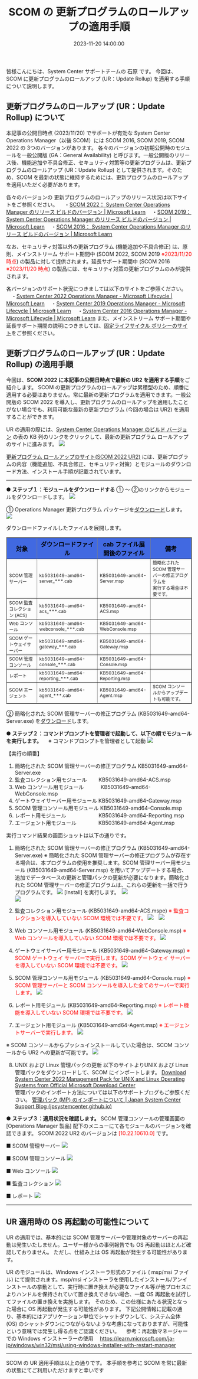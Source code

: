 ﻿---
title: SCOM の 更新プログラムのロールアップの適用手順
date: 2023-11-20 14:00:00
tags:
  - SCOM サーバーの構成
  - 更新プログラム ロールアップ
  - HowTo
  - インストール
  - アップグレード
---

皆様こんにちは、System Center サポートチームの 石原 です。 
今回は、SCOM に更新プログラムのロールアップ (UR：Update Rollup) を適用する手順について説明します。
<br>

<!-- more -->
## 更新プログラムのロールアップ (UR：Update Rollup) について
本記事の公開日時点 (2023/11/20) でサポートが有効な System Center Operations Manager（以後 SCOM）には SCOM 2016, SCOM 2019, SCOM 2022 の 3つのバージョンがあります。
各々のバージョンの初期公開時のモジュールを一般公開版 (GA：General Availability) と呼びます。一般公開版のリリース後、機能追加や不具合修正、セキュリティ対策等の更新プログラムは、更新プログラムのロールアップ (UR：Update Rollup) として提供されます。そのため、SCOM を最新の状態に維持するためには、更新プログラムのロールアップを適用いただく必要があります。

各々のバージョンの 更新プログラムのロールアップのリリース状況は以下サイトをご参照ください。
　・[SCOM 2022： System Center Operations Manager のリリース ビルドのバージョン | Microsoft Learn](https://learn.microsoft.com/ja-jp/system-center/scom/release-build-versions?view=sc-om-2022)
　・[SCOM 2019： System Center Operations Manager のリリース ビルドのバージョン | Microsoft Learn](https://learn.microsoft.com/ja-jp/system-center/scom/release-build-versions?view=sc-om-2019)
　・[SCOM 2016： System Center Operations Manager のリリース ビルドのバージョン | Microsoft Learn](https://learn.microsoft.com/ja-jp/system-center/scom/release-build-versions?view=sc-om-2016)


なお、セキュリティ対策以外の更新プログラム (機能追加や不具合修正) は、原則、メインストリーム サポート期間中 (SCOM 2022, SCOM 2019 <span style="color: red; ">※2023/11/20 時点</span>) の製品に対して提供されます。延長サポート期間中 (SCOM 2016 <span style="color: red; ">※2023/11/20 時点</span>) の製品には、セキュリティ対策の更新プログラムのみが提供されます。

各バージョンのサポート状況につきましては以下のサイトをご参照ください。
　・[System Center 2022 Operations Manager - Microsoft Lifecycle | Microsoft Learn](https://learn.microsoft.com/ja-jp/lifecycle/products/system-center-2022-operations-manager)
　・[System Center 2019 Operations Manager - Microsoft Lifecycle | Microsoft Learn](https://learn.microsoft.com/ja-jp/lifecycle/products/system-center-2019-operations-manager)
　・[System Center 2016 Operations Manager - Microsoft Lifecycle | Microsoft Learn](https://learn.microsoft.com/ja-jp/lifecycle/products/system-center-2016-operations-manager)
また、メインストリーム サポート期間や延長サポート期間の説明につきましては、[固定ライフサイクル ポリシーのサイト](https://learn.microsoft.com/ja-jp/lifecycle/policies/fixed)をご参照ください。

## 更新プログラムのロールアップ (UR：Update Rollup) の適用手順
今回は、<b>SCOM 2022 に本記事の公開日時点で最新の UR2 を適用する手順</b>をご紹介します。
SCOM の更新プログラムのロールアップは累積型のため、順番に適用する必要はありません。常に最新の更新プログラムを適用できます。一般公開版の SCOM 2022 を導入し、更新プログラムのロールアップを適用したことがない場合でも、利用可能な最新の更新プログラム (今回の場合は UR2) を適用することができます。

UR の適用の際には、[System Center Operations Manager のビルド バージョン](https://learn.microsoft.com/ja-jp/system-center/scom/release-build-versions?view=sc-om-2022#management-server-and-other-components) の表の KB 列のリンクをクリックして、最新の更新プログラム ロールアップのサイトに進みます。
![](000.png)

[更新プログラム ロールアップのサイト(SCOM 2022 UR2)](https://support.microsoft.com/kb/5031649) には、更新プログラムの内容（機能追加、不具合修正、セキュリティ対策）とモジュールのダウンロード方法、インストール手順が記載されています。

---

<b>● ステップ１：モジュールをダウンロードする</b>
① ～ ②のリンクからモジュールをダウンロードします。
![](001.png)

① Operations Manager 更新プログラム パッケージを[ダウンロード](https://www.catalog.update.microsoft.com/Search.aspx?q=5031649)します。
![](002.png)

ダウンロードファイルしたファイルを展開します。
<table border="1">
    <tr>
        <th style="background-color: royalblue; text-align: center; color: black;">対象</th>
        <th style="background-color: royalblue; text-align: center; color: black;">ダウンロードファイル</th>
        <th style="background-color: royalblue; text-align: center; color: black;">cab ファイル展開後のファイル</th>
        <th style="background-color: royalblue; text-align: center; color: black;">備考</th>
    </tr>
    <tr style="font-size: 12px;">
        <td>SCOM 管理サーバー</td>
        <td>kb5031649-amd64-server_***.cab</td>
        <td>KB5031649-amd64-Server.msp</td>
        <td>簡略化された SCOM 管理サーバーの修正プログラムを<br>実行する場合は不要です。</td>
    </tr>
    <tr style="font-size: 12px;">
        <td>SCOM 監査コレクション (ACS)</td>
        <td>kb5031649-amd64-acs_***.cab</td>
        <td>KB5031649-amd64-ACS.msp</td>
        <td></td>
    </tr>
    <tr style="font-size: 12px;">
        <td>Web コンソール</td>
        <td>kb5031649-amd64-webconsole_***.cab</td>
        <td>KB5031649-amd64-WebConsole.msp</td>
        <td></td>
    </tr>
    <tr style="font-size: 12px;">
        <td>SCOM ゲートウェイサーバー</td>
        <td>kb5031649-amd64-gateway_***.cab</td>
        <td>KB5031649-amd64-Gateway.msp</td>
        <td></td>
    </tr>
    <tr style="font-size: 12px;">
        <td>SCOM 管理コンソール</td>
        <td>kb5031649-amd64-console_***.cab</td>
        <td>KB5031649-amd64-Console.msp</td>
        <td></td>
    </tr>
    <tr style="font-size: 12px;">
        <td>レポート</td>
        <td>kb5031649-amd64-reporting_***.cab</td>
        <td>KB5031649-amd64-Reporting.msp</td>
        <td></td>
    </tr>
    <tr style="font-size: 12px;">
        <td>SCOM エージェント</td>
        <td>kb5031649-amd64-agent_***.cab</td>
        <td>KB5031649-amd64-Agent.msp</td>
        <td>SCOM コンソールからアップデートも可能です。</td>
    </tr>
</table>

② 簡略化された SCOM 管理サーバーの修正プログラム (KB5031649-amd64-Server.exe) を[ダウンロード](https://download.microsoft.com/download/d/d/2/dd29ad67-a37e-42f8-9e02-50dd7dac7ec0/KB5031649-amd64-Server.exe)します。


<b>● ステップ２：コマンドプロンプトを管理者で起動して、以下の順でモジュールを実行します。</b>
　※ コマンドプロンプトを管理者として起動 ![](003.png)

【実行の順番】
 1. 簡略化された SCOM 管理サーバーの修正プログラム KB5031649-amd64-Server.exe
 2. 監査コレクション用モジュール　　 KB5031649-amd64-ACS.msp
 3. Web コンソール用モジュール　　　 KB5031649-amd64-WebConsole.msp
 4. ゲートウェイサーバー用モジュール KB5031649-amd64-Gateway.msp
 5. SCOM 管理コンソール用モジュール  KB5031649-amd64-Console.msp
 6. レポート用モジュール　　　　　　 KB5031649-amd64-Reporting.msp
 7. エージェント用モジュール　　　　 KB5031649-amd64-Agent.msp

実行コマンド結果の画面ショットは以下の通りです。
1. 簡略化された SCOM 管理サーバーの修正プログラム (KB5031649-amd64-Server.exe)
※ 簡略化された SCOM 管理サーバーの修正プログラムが存在する場合は、本プログラムの使用を推奨します。SCOM 管理サーバー用モジュール (KB5031649-amd64-Server.msp) を用いてアップデートする場合、追加でデータベースの更新と管理パックの更新が必要になります。簡略化された SCOM 管理サーバーの修正プログラムは、これらの更新を一括で行うプログラムです。 ![](004.png)
[Install] を実行します。　![](005.png)<br>  ![](005_2.png)

2. 監査コレクション用モジュール (KB5031649-amd64-ACS.mspe)
<span style="color: red; ">※ 監査コレクションを導入していない SCOM 環境では不要です。</span> ![](006.png)　![](007.png)

3. Web コンソール用モジュール (KB5031649-amd64-WebConsole.msp)
<span style="color: red; ">※ Web コンソールを導入していない SCOM 環境では不要です。</span> ![](008.png)

4. ゲートウェイサーバー用モジュール (KB5031649-amd64-Gateway.msp)
<span style="color: red; ">※ SCOM ゲートウェイ サーバーで実行します。SCOM ゲートウェイ サーバーを導入していない SCOM 環境では不要です。</span> ![](009.png)

5. SCOM 管理コンソール用モジュール (KB5031649-amd64-Console.msp)
<span style="color: red; ">※ SCOM 管理サーバーと SCOM コンソールを導入した全てのサーバーで実行します。</span> ![](010.png)

6. レポート用モジュール (KB5031649-amd64-Reporting.msp)
<span style="color: red; ">※ レポート機能を導入していない SCOM 環境では不要です。</span> ![](016.png)

7. エージェント用モジュール (KB5031649-amd64-Agent.msp)
<span style="color: red; ">※ エージェントサーバーで実行します。</span> ![](011.png)

※ SCOM コンソールからプッシュインストールしていた場合は、SCOM コンソールから UR2 への更新が可能です。 ![](012.png)

8. UNIX および Linux 管理パックの更新
以下のサイトよりUNIX および Linux 管理パックをダウンロードして、SCOM にインポートします。
[Download System Center 2022 Management Pack for UNIX and Linux Operating Systems from Official Microsoft Download Center](https://www.microsoft.com/en-us/download/details.aspx?id=104213)<br>
管理パックのインポート方法については以下のサポートブログもご参照ください。
[管理パック (MP) のインポートについて | Japan System Center Support Blog (jpsystemcenter.github.io)](https://jpsystemcenter.github.io/blog/SCOM/SCOM_ManagementPacks/)

<b>● ステップ３：適用状況を確認します。</b>
SCOM 管理コンソールの管理画面の [Operations Manager 製品] 配下のメニューにて各モジュールのバージョンを確認できます。
SCOM 2022 UR2 のバージョンは<span style="color: red; "> [10.22.10610.0] </span>です。

■ SCOM 管理サーバー
![](015.png)

■ SCOM 管理コンソール
![](017.png)

■ Web コンソール
![](013.png)

■ 監査コレクション
![](014.png) 

■ レポート
![](018.png)

---

## UR 適用時の OS 再起動の可能性について
UR の適用では、基本的には SCOM 管理サーバーや管理対象のサーバーの再起動は発生いたしません。ユーザー様からの事例報告でも OS 再起動はほとんど確認しておりません。
ただし、仕組み上は OS 再起動が発生する可能性があります。

UR のモジュールは、Windows インストーラ形式のファイル ( msp/msi ファイル) にて提供されます。msp/msi インストーラを使用したインストール/アンインストールの挙動として、実行時に置き換えが必要なファイル等が他プロセスによりハンドルを保持されていて置き換えできない場合、一度 OS 再起動を試行してファイルの置き換えを実施します。 そのため、この仕様にあたる状況となった場合に OS 再起動が発生する可能性があります。
下記公開情報に記載の通り、基本的にはアプリケーション単位でシャットダウンして、システム全体 (OS) のシャットダウンにつながらないような考慮になっておりますが、可能性という意味では発生し得る点をご認識ください。
　参考：再起動マネージャーでの Windows インストーラーの使用
　https://learn.microsoft.com/ja-jp/windows/win32/msi/using-windows-installer-with-restart-manager

---

SCOM の UR 適用手順は以上の通りです。
本手順を参考に SCOM を常に最新の状態にてご利用いただけますと幸いです


